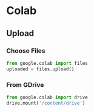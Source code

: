 # Colab

## Upload

### Choose Files
```python
from google.colab import files
uploaded = files.upload()
```

### From GDrive
```python
from google.colab import drive
drive.mount('/content/drive')
```
